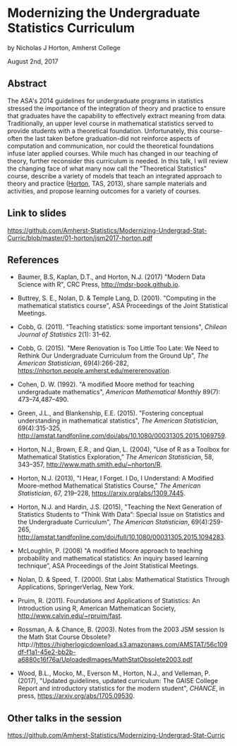 # Modernizing the Undergraduate Statistics Curriculum

by Nicholas J Horton, Amherst College

August 2nd, 2017

## Abstract

The ASA's 2014 guidelines for undergraduate programs in statistics stressed the importance of the integration of theory and practice to ensure that graduates have the capability to effectively extract meaning from data. Traditionally, an upper level course in mathematical statistics served to provide students with a theoretical foundation. Unfortunately, this course-often the last taken before graduation-did not reinforce aspects of computation and communication, nor could the theoretical foundations infuse later applied courses. While much has changed in our teaching of theory, further reconsider this curriculum is needed. In this talk, I will review the changing face of what many now call the "Theoretical Statistics" course, describe a variety of models that teach an integrated approach to theory and practice ([Horton](https://arxiv.org/abs/1309.7445), TAS, 2013), share sample materials and activities, and propose learning outcomes for a variety of courses.

## Link to slides

https://github.com/Amherst-Statistics/Modernizing-Undergrad-Stat-Curric/blob/master/01-horton/jsm2017-horton.pdf

## References

- Baumer, B.S, Kaplan, D.T., and Horton, N.J. (2017) "Modern Data Science with R", CRC Press, http://mdsr-book.github.io.

- Buttrey, S. E., Nolan, D. & Temple Lang, D. (2001). "Computing in the mathematical statistics course",
ASA Proceedings of the Joint Statistical Meetings. 

- Cobb, G. (2011). "Teaching statistics: some important tensions", *Chilean Journal of Statistics* 2(1): 31–62.

- Cobb, G. (2015). "Mere Renovation is Too Little Too Late: We Need to Rethink Our Undergraduate Curriculum from the Ground Up", *The American Statistician*, 69(4):266-282, https://nhorton.people.amherst.edu/mererenovation.

- Cohen, D. W. (1992). "A modified Moore method for teaching undergraduate mathematics", *American
Mathematical Monthly* 89(7): 473–74,487–490.

- Green, J.L., and Blankenship, E.E. (2015). "Fostering conceptual understanding in mathematical statistics", *The American Statistician*, 69(4):315-325, http://amstat.tandfonline.com/doi/abs/10.1080/00031305.2015.1069759.

- Horton, N.J., Brown, E.R., and Qian, L. (2004), "Use of R as a Toolbox for Mathematical Statistics Exploration,” *The American Statistician*, 58, 343–357, http://www.math.smith.edu/~nhorton/R.

- Horton, N.J. (2013), "I Hear, I Forget. I Do, I Understand: A Modified Moore-method Mathematical Statistics Course," *The American Statistician*, 67, 219–228, https://arxiv.org/abs/1309.7445.

- Horton, N.J. and Hardin, J.S. (2015), "Teaching the Next Generation of Statistics Students to “Think With Data”: Special Issue on Statistics and the Undergraduate Curriculum", *The American Statistician*, 69(4):259-265, http://amstat.tandfonline.com/doi/full/10.1080/00031305.2015.1094283.

- McLoughlin, P. (2008) "A modified Moore approach to teaching probability and mathematical statistics: An inquiry based learning technique”, ASA Proceedings of the Joint Statistical Meetings.

- Nolan, D. & Speed, T. (2000). Stat Labs: Mathematical Statistics Through Applications, SpringerVerlag,
New York.

- Pruim, R. (2011). Foundations and Applications of Statistics: An Introduction using R, American Mathematican Society, http://www.calvin.edu/~rpruim/fast.

- Rossman, A. & Chance, B. (2003). Notes from the 2003 JSM session Is the Math Stat Course Obsolete?
http://https://higherlogicdownload.s3.amazonaws.com/AMSTAT/56c109df-f1a1-45e2-bb2b-a6880c16f76a/UploadedImages/MathStatObsolete2003.pdf

- Wood, B.L., Mocko, M., Everson M., Horton, N.J., and Velleman, P. (2017), "Updated guidelines, updated curriculum: The GAISE College Report and introductory statistics for the modern student", *CHANCE*, in 
press, https://arxiv.org/abs/1705.09530.

## Other talks in the session

https://github.com/Amherst-Statistics/Modernizing-Undergrad-Stat-Curric
